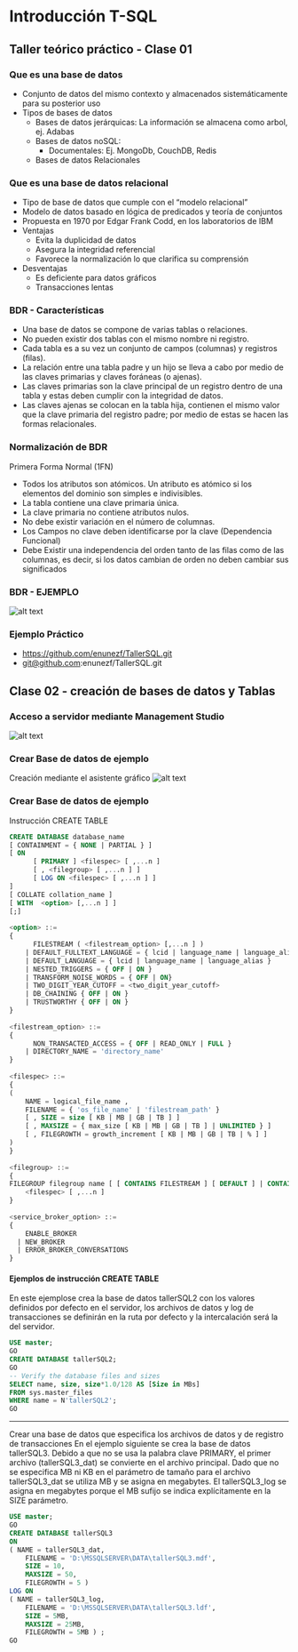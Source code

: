 # Introducción T-SQL
## Taller teórico práctico - Clase 01

### Que es una base de datos
* Conjunto de datos del mismo contexto y almacenados sistemáticamente para su posterior uso
* Tipos de bases de datos
  * Bases de datos jerárquicas: La información se almacena como arbol, ej. Adabas
  * Bases de datos noSQL:
    * Documentales: Ej. MongoDb, CouchDB, Redis
  * Bases de datos Relacionales

### Que es una base de datos relacional
* Tipo de base de datos que cumple con el “modelo relacional”
* Modelo de datos basado en lógica de predicados y teoría de conjuntos
* Propuesta en 1970 por Edgar Frank Codd, en los laboratorios de IBM
* Ventajas
  * Evita la duplicidad de datos
  * Asegura la integridad referencial
  * Favorece la normalización lo que clarifica su comprensión
* Desventajas
  * Es deficiente para datos gráficos
  * Transacciones lentas

### BDR - Características
* Una base de datos se compone de varias tablas o relaciones.
* No pueden existir dos tablas con el mismo nombre ni registro.
* Cada tabla es a su vez un conjunto de campos (columnas) y registros (filas).
* La relación entre una tabla padre y un hijo se lleva a cabo por medio de las claves primarias y claves foráneas (o ajenas).
* Las claves primarias son la clave principal de un registro dentro de una tabla y estas deben cumplir con la integridad de datos.
* Las claves ajenas se colocan en la tabla hija, contienen el mismo valor que la clave primaria del registro padre; por medio de estas se hacen las formas relacionales.

### Normalización de BDR
Primera Forma Normal (1FN)
* Todos los atributos son atómicos. Un atributo es atómico si los elementos del dominio son simples e indivisibles.
* La tabla contiene una clave primaria única.
* La clave primaria no contiene atributos nulos.
* No debe existir variación en el número de columnas.
* Los Campos no clave deben identificarse por la clave (Dependencia Funcional)
* Debe Existir una independencia del orden tanto de las filas como de las columnas, es decir, si los datos cambian de orden no deben cambiar sus significados

### BDR - EJEMPLO
![alt text](https://github.com/enunezf/TallerSQL/blob/master/img/Modelo001.png "Ejemplo modelo relacional")

### Ejemplo Práctico
- https://github.com/enunezf/TallerSQL.git
- git@github.com:enunezf/TallerSQL.git

## Clase 02 - creación de bases de datos y Tablas
### Acceso a servidor mediante Management Studio
![alt text](https://github.com/enunezf/TallerSQL/blob/master/img/clase002-001.png "Acceso a servidor mediante Management Studio")

### Crear Base de datos de ejemplo
Creación mediante el asistente gráfico
![alt text](https://github.com/enunezf/TallerSQL/blob/master/img/clase002-003.png "Acceso a servidor mediante Management Studio")

### Crear Base de datos de ejemplo
Instrucción CREATE TABLE
```SQL
CREATE DATABASE database_name   
[ CONTAINMENT = { NONE | PARTIAL } ]  
[ ON   
      [ PRIMARY ] <filespec> [ ,...n ]   
      [ , <filegroup> [ ,...n ] ]   
      [ LOG ON <filespec> [ ,...n ] ]   
]   
[ COLLATE collation_name ]  
[ WITH  <option> [,...n ] ]  
[;]  
  
<option> ::=  
{  
      FILESTREAM ( <filestream_option> [,...n ] )  
    | DEFAULT_FULLTEXT_LANGUAGE = { lcid | language_name | language_alias }  
    | DEFAULT_LANGUAGE = { lcid | language_name | language_alias }  
    | NESTED_TRIGGERS = { OFF | ON }  
    | TRANSFORM_NOISE_WORDS = { OFF | ON}  
    | TWO_DIGIT_YEAR_CUTOFF = <two_digit_year_cutoff>   
    | DB_CHAINING { OFF | ON }  
    | TRUSTWORTHY { OFF | ON }  
}  
  
<filestream_option> ::=  
{  
      NON_TRANSACTED_ACCESS = { OFF | READ_ONLY | FULL }  
    | DIRECTORY_NAME = 'directory_name'   
}  
  
<filespec> ::=   
{  
(  
    NAME = logical_file_name ,  
    FILENAME = { 'os_file_name' | 'filestream_path' }   
    [ , SIZE = size [ KB | MB | GB | TB ] ]   
    [ , MAXSIZE = { max_size [ KB | MB | GB | TB ] | UNLIMITED } ]   
    [ , FILEGROWTH = growth_increment [ KB | MB | GB | TB | % ] ]  
)  
}  
  
<filegroup> ::=   
{  
FILEGROUP filegroup name [ [ CONTAINS FILESTREAM ] [ DEFAULT ] | CONTAINS MEMORY_OPTIMIZED_DATA ]  
    <filespec> [ ,...n ]  
}  
  
<service_broker_option> ::=  
{  
    ENABLE_BROKER  
  | NEW_BROKER  
  | ERROR_BROKER_CONVERSATIONS  
}
```
#### Ejemplos de instrucción CREATE TABLE
En este ejemplose crea la base de datos tallerSQL2 con los valores definidos por defecto en el servidor, los archivos de datos y log de transacciones se definirán en la ruta por defecto y la intercalación será la del servidor.

``` SQL
USE master;  
GO  
CREATE DATABASE tallerSQL2;  
GO  
-- Verify the database files and sizes  
SELECT name, size, size*1.0/128 AS [Size in MBs]   
FROM sys.master_files  
WHERE name = N'tallerSQL2';  
GO
```
---
Crear una base de datos que especifica los archivos de datos y de registro de transacciones
En el ejemplo siguiente se crea la base de datos tallerSQL3. Debido a que no se usa la palabra clave PRIMARY, el primer archivo (tallerSQL3_dat) se convierte en el archivo principal. Dado que no se especifica MB ni KB en el parámetro de tamaño para el archivo tallerSQL3_dat se utiliza MB y se asigna en megabytes. El tallerSQL3_log se asigna en megabytes porque el MB sufijo se indica explícitamente en la SIZE parámetro.
``` SQL
USE master;  
GO  
CREATE DATABASE tallerSQL3  
ON   
( NAME = tallerSQL3_dat,  
    FILENAME = 'D:\MSSQLSERVER\DATA\tallerSQL3.mdf',  
    SIZE = 10,  
    MAXSIZE = 50,  
    FILEGROWTH = 5 )  
LOG ON  
( NAME = tallerSQL3_log,  
    FILENAME = 'D:\MSSQLSERVER\DATA\tallerSQL3.ldf',  
    SIZE = 5MB,  
    MAXSIZE = 25MB,  
    FILEGROWTH = 5MB ) ;  
GO
```




